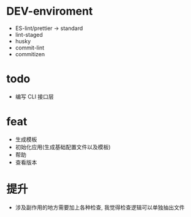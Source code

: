 # DEV-enviroment

* ES-lint/prettier -> standard
* lint-staged
* husky
* commit-lint
* commitizen

# todo

* 编写 CLI 接口层


# feat

* 生成模板
* 初始化应用(生成基础配置文件以及模板)
* 帮助
* 查看版本

# 提升

* 涉及副作用的地方需要加上各种检查, 我觉得检查逻辑可以单独抽出文件